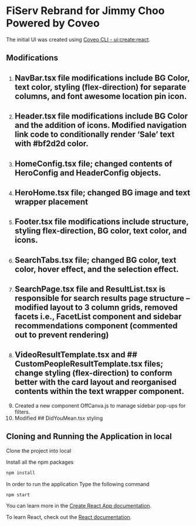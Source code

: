 # FiServ Rebrand for Jimmy Choo Powered by Coveo

The initial UI was created using [Coveo CLI - ui:create:react](https://docs.coveo.com/en/cli/#coveo-uicreatereact-name).

## Modifications
1.	## NavBar.tsx file modifications include BG Color, text color, styling (flex-direction) for separate columns, and font awesome location pin icon.
2.	## Header.tsx file modifications include BG Color and the addition of icons. Modified navigation link code to conditionally render ‘Sale’ text with #bf2d2d color.
3.	## HomeConfig.tsx file; changed contents of HeroConfig and HeaderConfig objects.
4.	## HeroHome.tsx file; changed BG image and text wrapper placement
5.	## Footer.tsx file modifications include structure, styling flex-direction, BG color, text color, and icons.
6.	## SearchTabs.tsx file; changed BG color, text color, hover effect, and the selection effect.
7.	## SearchPage.tsx file and ResultList.tsx is responsible for search results page structure – modified layout to 3 column grids, removed facets i.e., FacetList component and sidebar recommendations component (commented out to prevent rendering)
8.	## VideoResultTemplate.tsx and ## CustomPeopleResultTemplate.tsx files; change styling (flex-direction) to conform better with the card layout and reorganised contents within the text wrapper component.
9.	Created a new component OffCanva.js to manage sidebar pop-ups for filters.
10.	Modified ## DidYouMean.tsx styling


## Cloning and Running the Application in local

Clone the project into local

Install all the npm packages

```bash
npm install
```

In order to run the application Type the following command

```bash
npm start
```
You can learn more in the [Create React App documentation](https://facebook.github.io/create-react-app/docs/getting-started).

To learn React, check out the [React documentation](https://reactjs.org/).
